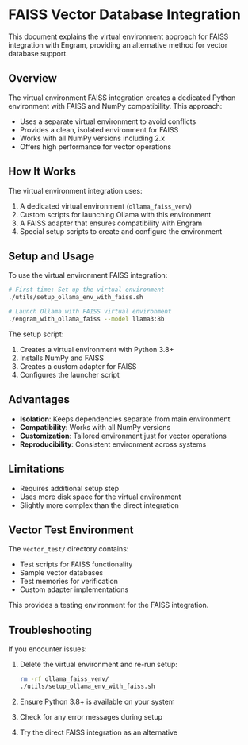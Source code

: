 # FAISS Vector Database Integration

This document explains the virtual environment approach for FAISS integration with Engram, providing an alternative method for vector database support.

## Overview

The virtual environment FAISS integration creates a dedicated Python environment with FAISS and NumPy compatibility. This approach:

- Uses a separate virtual environment to avoid conflicts
- Provides a clean, isolated environment for FAISS
- Works with all NumPy versions including 2.x
- Offers high performance for vector operations

## How It Works

The virtual environment integration uses:

1. A dedicated virtual environment (`ollama_faiss_venv`)
2. Custom scripts for launching Ollama with this environment
3. A FAISS adapter that ensures compatibility with Engram
4. Special setup scripts to create and configure the environment

## Setup and Usage

To use the virtual environment FAISS integration:

```bash
# First time: Set up the virtual environment
./utils/setup_ollama_env_with_faiss.sh

# Launch Ollama with FAISS virtual environment
./engram_with_ollama_faiss --model llama3:8b
```

The setup script:
1. Creates a virtual environment with Python 3.8+
2. Installs NumPy and FAISS
3. Creates a custom adapter for FAISS
4. Configures the launcher script

## Advantages

- **Isolation**: Keeps dependencies separate from main environment
- **Compatibility**: Works with all NumPy versions
- **Customization**: Tailored environment just for vector operations
- **Reproducibility**: Consistent environment across systems

## Limitations

- Requires additional setup step
- Uses more disk space for the virtual environment
- Slightly more complex than the direct integration

## Vector Test Environment

The `vector_test/` directory contains:
- Test scripts for FAISS functionality
- Sample vector databases
- Test memories for verification
- Custom adapter implementations

This provides a testing environment for the FAISS integration.

## Troubleshooting

If you encounter issues:

1. Delete the virtual environment and re-run setup:
   ```bash
   rm -rf ollama_faiss_venv/
   ./utils/setup_ollama_env_with_faiss.sh
   ```

2. Ensure Python 3.8+ is available on your system

3. Check for any error messages during setup

4. Try the direct FAISS integration as an alternative